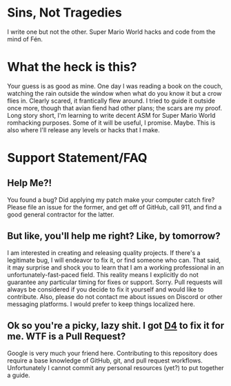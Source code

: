 # Sins, Not Tragedies
I write one but not the other. Super Mario World hacks and code from the mind of Fén.

# What the heck is this?

Your guess is as good as mine. One day I was reading a book on the couch, watching the rain outside the window when what do you know it but a crow flies in. Clearly scared, it frantically flew around. I tried to guide it outside once more, though that avian fiend had other plans; the scars are my proof. Long story short, I'm learning to write decent ASM for Super Mario World romhacking purposes. Some of it will be useful, I promise. Maybe. This is also where I'll release any levels or hacks that I make.

# Support Statement/FAQ

## Help Me?!

You found a bug? Did applying my patch make your computer catch fire? Please file an issue for the former, and get off of GitHub, call 911, and find a good general contractor for the latter.

## But like, you'll help me right? Like, by tomorrow?

I am interested in creating and releasing quality projects. If there's a legitimate bug, I will endeavor to fix it, or find someone who can. That said, it may surprise and shock you to learn that I am a working professional in an unfortunately-fast-paced field. This reality means I explicitly do not guarantee any particular timing for fixes or support. Sorry. Pull requests will always be considered if you decide to fix it yourself and would like to contribute. Also, please do not contact me about issues on Discord or other messaging platforms. I would prefer to keep things localized here.

## Ok so you're a picky, lazy shit. I got [D4](https://www.patreon.com/dtothefourth) to fix it for me. WTF is a Pull Request?

Google is very much your friend here. Contributing to this repository does require a base knowledge of GitHub, git, and pull request workflows. Unfortunately I cannot commit any personal resources (yet?) to put together a guide.
